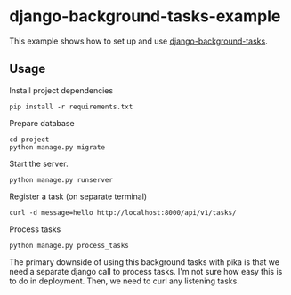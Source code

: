 django-background-tasks-example
===============================
This example shows how to set up and use [django-background-tasks](https://github.com/arteria/django-background-tasks/).

## Usage

Install project dependencies
```shell
pip install -r requirements.txt
```

Prepare database
```shell
cd project
python manage.py migrate
```

Start the server.

```shell
python manage.py runserver
```

Register a task (on separate terminal)

```
curl -d message=hello http://localhost:8000/api/v1/tasks/
```

Process tasks

```
python manage.py process_tasks
```

The primary downside of using this background tasks with pika is that we need a separate django call to process tasks. I'm not 
sure how easy this is to do in deployment. Then, we need to curl any listening tasks.
